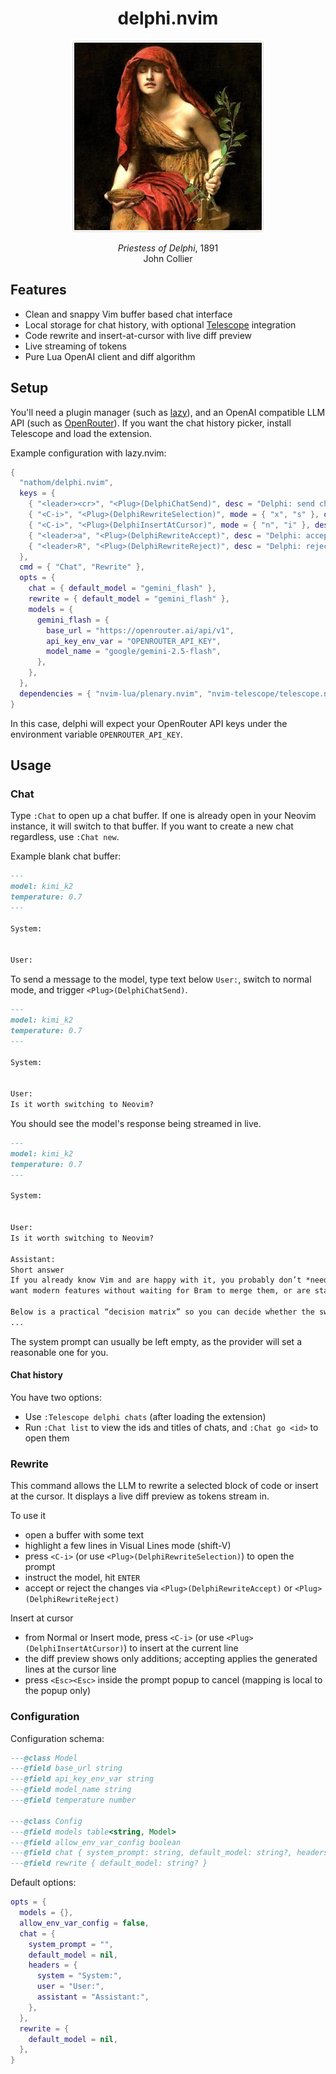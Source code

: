 <h1 align="center">delphi.nvim</h1>

<p align="center">
  <img src="assets/pythia.jpg" alt="Pythia" width="300" style="border: 1px solid #ddd; border-radius: 4px; padding: 2px;">
</p>

<p align="center"><em>Priestess of Delphi</em>, 1891<br>John Collier</p>


## Features

- Clean and snappy Vim buffer based chat interface
- Local storage for chat history, with optional [Telescope](https://github.com/nvim-telescope/telescope.nvim) integration
- Code rewrite and insert-at-cursor with live diff preview
- Live streaming of tokens
- Pure Lua OpenAI client and diff algorithm


## Setup 

You'll need a plugin manager (such as [lazy](https://github.com/folke/lazy.nvim)), and an OpenAI compatible
LLM API (such as [OpenRouter](https://openrouter.ai)). If you want the chat history picker, install Telescope and load the extension.

Example configuration with lazy.nvim:

```lua
{
  "nathom/delphi.nvim",
  keys = {
    { "<leader><cr>", "<Plug>(DelphiChatSend)", desc = "Delphi: send chat" },
    { "<C-i>", "<Plug>(DelphiRewriteSelection)", mode = { "x", "s" }, desc = "Delphi: rewrite selection" },
    { "<C-i>", "<Plug>(DelphiInsertAtCursor)", mode = { "n", "i" }, desc = "Delphi: insert at cursor" },
    { "<leader>a", "<Plug>(DelphiRewriteAccept)", desc = "Delphi: accept rewrite" },
    { "<leader>R", "<Plug>(DelphiRewriteReject)", desc = "Delphi: reject rewrite" },
  },
  cmd = { "Chat", "Rewrite" },
  opts = {
    chat = { default_model = "gemini_flash" },
    rewrite = { default_model = "gemini_flash" },
    models = {
      gemini_flash = {
        base_url = "https://openrouter.ai/api/v1",
        api_key_env_var = "OPENROUTER_API_KEY",
        model_name = "google/gemini-2.5-flash",
      },
    },
  },
  dependencies = { "nvim-lua/plenary.nvim", "nvim-telescope/telescope.nvim" },
}
```

In this case, delphi will expect your OpenRouter API keys under the environment variable `OPENROUTER_API_KEY`.

## Usage

### Chat

Type `:Chat` to open up a chat buffer. If one is already open
in your Neovim instance, it will switch to that buffer. If you want to create a new chat regardless, use `:Chat new`.

Example blank chat buffer:


```md
---
model: kimi_k2
temperature: 0.7
---

System:


User:

```

To send a message to the model, type text below `User:`, switch to normal mode, and trigger `<Plug>(DelphiChatSend)`.


```md
---
model: kimi_k2
temperature: 0.7
---

System:


User:
Is it worth switching to Neovim?
```

You should see the model's response being streamed in live.

```md
---
model: kimi_k2
temperature: 0.7
---

System:


User:
Is it worth switching to Neovim?

Assistant:
Short answer  
If you already know Vim and are happy with it, you probably don’t *need* to switch—but if you enjoy experimenting,
want modern features without waiting for Bram to merge them, or are starting from scratch, Neovim is almost always the better choice today.

Below is a practical “decision matrix” so you can decide whether the switch is worth the one-time migration cost for *you*.
...
```

The system prompt can usually be left empty, as the provider will set a reasonable one for you.

#### Chat history

You have two options:

- Use `:Telescope delphi chats` (after loading the extension)
- Run `:Chat list` to view the ids and titles of chats, and `:Chat go <id>` to open them

### Rewrite

This command allows the LLM to rewrite a selected block of code or insert at the cursor.
It displays a live diff preview as tokens stream in.

To use it

- open a buffer with some text
- highlight a few lines in Visual Lines mode (shift-V)
- press `<C-i>` (or use `<Plug>(DelphiRewriteSelection)`) to open the prompt
- instruct the model, hit `ENTER`
- accept or reject the changes via `<Plug>(DelphiRewriteAccept)` or `<Plug>(DelphiRewriteReject)`

Insert at cursor

- from Normal or Insert mode, press `<C-i>` (or use `<Plug>(DelphiInsertAtCursor)`) to insert at the current line
- the diff preview shows only additions; accepting applies the generated lines at the cursor line
- press `<Esc><Esc>` inside the prompt popup to cancel (mapping is local to the popup only)

### Configuration

Configuration schema:

```lua
---@class Model
---@field base_url string
---@field api_key_env_var string
---@field model_name string
---@field temperature number

---@class Config
---@field models table<string, Model>
---@field allow_env_var_config boolean
---@field chat { system_prompt: string, default_model: string?, headers: { system: string, user: string, assistant: string } }
---@field rewrite { default_model: string? }
```

Default options:

```lua
opts = {
  models = {},
  allow_env_var_config = false,
  chat = {
    system_prompt = "",
    default_model = nil,
    headers = {
      system = "System:",
      user = "User:",
      assistant = "Assistant:",
    },
  },
  rewrite = {
    default_model = nil,
  },
}
```
